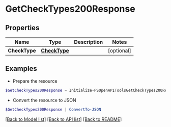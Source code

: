 # GetCheckTypes200Response
## Properties

Name | Type | Description | Notes
------------ | ------------- | ------------- | -------------
**CheckType** | [**CheckType**](CheckType.md) |  | [optional] 

## Examples

- Prepare the resource
```powershell
$GetCheckTypes200Response = Initialize-PSOpenAPIToolsGetCheckTypes200Response  -CheckType null
```

- Convert the resource to JSON
```powershell
$GetCheckTypes200Response | ConvertTo-JSON
```

[[Back to Model list]](../README.md#documentation-for-models) [[Back to API list]](../README.md#documentation-for-api-endpoints) [[Back to README]](../README.md)

